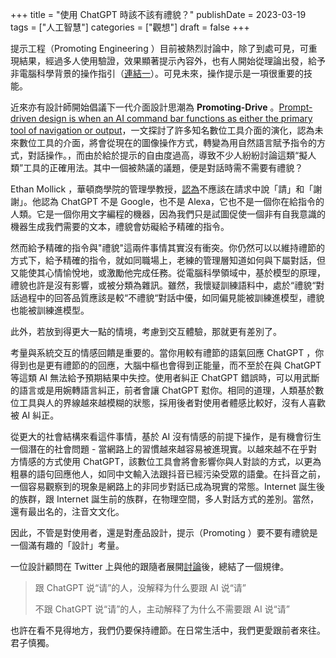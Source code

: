 +++
title = "使用 ChatGPT 時該不該有禮貌？"
publishDate = 2023-03-19
tags = ["人工智慧"]
categories = ["觀想"]
draft = false
+++

提示工程（Promoting Engineering ）目前被熱烈討論中，除了到處可見，可重現結果，經過多人使用驗證，效果顯著提示內容外，也有人開始從理論出發，給予非電腦科學背景的操作指引（[連結一](https://learnprompting.org/zh-Hans/docs/intro)）。可見未來，操作提示是一項很重要的技能。

近來亦有設計師開始倡議下一代介面設計思潮為 **Promoting-Drive** 。[Prompt-driven design is when an AI command bar functions as either the primary tool of navigation or output](https://www.felicis.com/news/prompt-driven-design)，一文探討了許多知名數位工具介面的演化，認為未來數位工具的介面，將會從現在的圖像操作方式，轉變為用自然語言賦予指令的方式，對話操作。，而由於給於提示的自由度過高，導致不少人紛紛討論這類“擬人類”工具的正確用法。其中一個被熱議的議題，便是對話時需不需要有禮貌？

Ethan Mollick ，華頓商學院的管理學教授，[認為](https://oneusefulthing.substack.com/p/how-to-use-chatgpt-to-boost-your)不應該在請求中說「請」和「謝謝」。他認為 ChatGPT 不是 Google，也不是 Alexa，它也不是一個你在給指令的人類。它是一個你用文字編程的機器，因為我們只是試圖促使一個非有自我意識的機器生成我們需要的文本，禮貌會妨礙給予精確的指令。

然而給予精確的指令與"禮貌"這兩件事情其實沒有衝突。你仍然可以以維持禮節的方式下，給予精確的指令，就如同職場上，老練的管理層知道如何與下屬對話，但又能使其心情愉悅地，或激勵他完成任務。從電腦科學領域中，基於模型的原理，禮貌也許是沒有影響，或被分類為雜訊。雖然，我懷疑訓練語料中，處於“禮貌“對話過程中的回答品質應該是較“不禮貌“對話中優，如同偏見能被訓練進模型，禮貌也能被訓練進模型。

此外，若放到得更大一點的情境，考慮到交互體驗，那就更有差別了。

考量與系統交互的情感回饋是重要的。當你用較有禮節的語氣回應 ChatGPT ，你得到也是更有禮節的的回應，大腦中樞也會得到正能量，而不至於在與 ChatGPT 等這類 AI 無法給予預期結果中失控。使用者糾正 ChatGPT 錯誤時，可以用武斷的語言或是用婉轉語言糾正，前者會讓 ChatGPT 懟你。相同的道理，人類基於數位工具與人的界線越來越模糊的狀態，採用後者對使用者體感比較好，沒有人喜歡被 AI 糾正。

從更大的社會結構來看這件事情，基於 AI 沒有情感的前提下操作，是有機會衍生一個潛在的社會問題 - 當網路上的習慣越來越容易被進現實。以越來越不在乎對方情感的方式使用 ChatGPT，該數位工具會將會影響你與人對談的方式，以更為粗暴的語句回應他人，如同中文輸入法跟抖音已經污染受眾的語彙。在抖音之前，一個容易觀察到的現象是網路上的非同步對話已成為現實的常態。Internet 誕生後的族群，跟 Internet 誕生前的族群，在物理空間，多人對話方式的差別。當然，還有最出名的，注音文文化。

因此，不管是對使用者，還是對產品設計，提示（Promoting ）要不要有禮貌是一個滿有趣的「設計」考量。

一位設計顧問在 Twitter 上與他的跟隨者展開[討論](https://twitter.com/nishuang/status/1630240965662502912)​後，總結了一個規律。

> 跟 ChatGPT 说“请”的人，没解释为什么要跟 AI 说“请”
>
> 不跟 ChatGPT 说“请”的人，主动解释了为什么不需要跟 AI 说“请”

也許在看不見得地方，我們仍要保持禮節。在日常生活中，我們更愛跟前者來往。君子慎獨。
